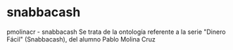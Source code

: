 # snabbacash
pmolinacr - snabbacash
Se trata de la ontología referente a la serie "Dinero Fácil" (Snabbacash), del alumno Pablo Molina Cruz
